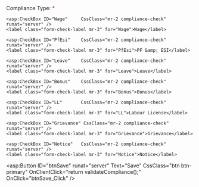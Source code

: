 <div class="form-group col-md-12 mb-1">
    <label class="m-0 mr-5 p-0 col-form-label-sm col-sm-2 font-weight-bold fs-6">
        Compliance Type: <span style="color:#FF0000;">*</span>
    </label>

    <asp:CheckBox ID="Wage"     CssClass="mr-2 compliance-check" runat="server" />
    <label class="form-check-label mr-3" for="Wage">Wage</label>

    <asp:CheckBox ID="PfEsi"    CssClass="mr-2 compliance-check" runat="server" />
    <label class="form-check-label mr-3" for="PfEsi">PF &amp; ESI</label>

    <asp:CheckBox ID="Leave"    CssClass="mr-2 compliance-check" runat="server" />
    <label class="form-check-label mr-3" for="Leave">Leave</label>

    <asp:CheckBox ID="Bonus"    CssClass="mr-2 compliance-check" runat="server" />
    <label class="form-check-label mr-3" for="Bonus">Bonus</label>

    <asp:CheckBox ID="LL"       CssClass="mr-2 compliance-check" runat="server" />
    <label class="form-check-label mr-3" for="LL">Labour License</label>

    <asp:CheckBox ID="Grievance" CssClass="mr-2 compliance-check" runat="server" />
    <label class="form-check-label mr-3" for="Grievance">Grievance</label>

    <asp:CheckBox ID="Notice"   CssClass="mr-2 compliance-check" runat="server" />
    <label class="form-check-label mr-3" for="Notice">Notice</label>
</div>

<asp:Button ID="btnSave" runat="server" Text="Save"
            CssClass="btn btn-primary"
            OnClientClick="return validateCompliance();" 
            OnClick="btnSave_Click" />
            
